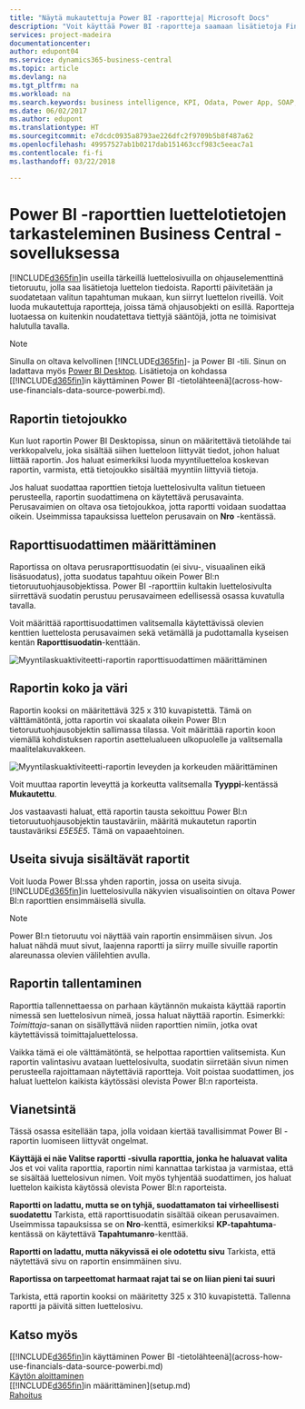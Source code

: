 ```yaml
---
title: "Näytä mukautettuja Power BI -raportteja| Microsoft Docs"
description: "Voit käyttää Power BI -raportteja saamaan lisätietoja Financialsin luetteloissa olevista tiedoista."
services: project-madeira
documentationcenter: 
author: edupont04
ms.service: dynamics365-business-central
ms.topic: article
ms.devlang: na
ms.tgt_pltfrm: na
ms.workload: na
ms.search.keywords: business intelligence, KPI, Odata, Power App, SOAP, analysis
ms.date: 06/02/2017
ms.author: edupont
ms.translationtype: HT
ms.sourcegitcommit: e7dcdc0935a8793ae226dfc2f9709b5b8f487a62
ms.openlocfilehash: 49957527ab1b0217dab151463ccf983c5eeac7a1
ms.contentlocale: fi-fi
ms.lasthandoff: 03/22/2018

---
```

# <a name="viewing-list-data-in-power-bi-reports-in-business-central"></a>Power BI -raporttien luettelotietojen tarkasteleminen Business Central -sovelluksessa 
[!INCLUDE[d365fin](includes/d365fin_md.md)]in useilla tärkeillä luettelosivuilla on ohjauselementtinä tietoruutu, jolla saa lisätietoja luettelon tiedoista. Raportti päivitetään ja suodatetaan valitun tapahtuman mukaan, kun siirryt luettelon riveillä. Voit luoda mukautettuja raportteja, joissa tämä ohjausobjekti on esillä. Raportteja luotaessa on kuitenkin noudatettava tiettyjä sääntöjä, jotta ne toimisivat halutulla tavalla.  

> [!NOTE]  
>   Sinulla on oltava kelvollinen [!INCLUDE[d365fin](includes/d365fin_md.md)]- ja Power BI -tili. Sinun on ladattava myös [Power BI Desktop](https://powerbi.microsoft.com/en-us/desktop/). Lisätietoja on kohdassa [[!INCLUDE[d365fin](includes/d365fin_md.md)]in käyttäminen Power BI -tietolähteenä](across-how-use-financials-data-source-powerbi.md).  

## <a name="report-data-set"></a>Raportin tietojoukko
Kun luot raportin Power BI Desktopissa, sinun on määritettävä tietolähde tai verkkopalvelu, joka sisältää siihen luetteloon liittyvät tiedot, johon haluat liittää raportin. Jos haluat esimerkiksi luoda myyntiluetteloa koskevan raportin, varmista, että tietojoukko sisältää myyntiin liittyviä tietoja.  

Jos haluat suodattaa raporttien tietoja luettelosivulta valitun tietueen perusteella, raportin suodattimena on käytettävä perusavainta. Perusavaimien on oltava osa tietojoukkoa, jotta raportti voidaan suodattaa oikein. Useimmissa tapauksissa luettelon perusavain on **Nro** -kentässä.  

## <a name="defining-the-report-filter"></a>Raporttisuodattimen määrittäminen
Raportissa on oltava perusraporttisuodatin (ei sivu-, visuaalinen eikä lisäsuodatus), jotta suodatus tapahtuu oikein Power BI:n tietoruutuohjausobjektissa. Power BI -raporttiin kultakin luettelosivulta siirrettävä suodatin perustuu perusavaimeen edellisessä osassa kuvatulla tavalla.  

Voit määrittää raporttisuodattimen valitsemalla käytettävissä olevien kenttien luettelosta perusavaimen sekä vetämällä ja pudottamalla kyseisen kentän **Raporttisuodatin**-kenttään.  

![Myyntilaskuaktiviteetti-raportin raporttisuodattimen määrittäminen](./media/across-how-use-powerbi-reports-factbox/financials-powerbi-report-filter.png)

## <a name="report-size-and-color"></a>Raportin koko ja väri
Raportin kooksi on määritettävä 325 x 310 kuvapistettä. Tämä on välttämätöntä, jotta raportin voi skaalata oikein Power BI:n tietoruutuohjausobjektin sallimassa tilassa. Voit määrittää raportin koon viemällä kohdistuksen raportin asettelualueen ulkopuolelle ja valitsemalla maalitelakuvakkeen.

![Myyntilaskuaktiviteetti-raportin leveyden ja korkeuden määrittäminen](./media/across-how-use-powerbi-reports-factbox/financials-powerbi-report-sizing.png)

Voit muuttaa raportin leveyttä ja korkeutta valitsemalla **Tyyppi**-kentässä **Mukautettu**.

Jos vastaavasti haluat, että raportin tausta sekoittuu Power BI:n tietoruutuohjausobjektin taustaväriin, määritä mukautetun raportin taustaväriksi *E5E5E5*. Tämä on vapaaehtoinen.  

## <a name="reports-with-multiple-pages"></a>Useita sivuja sisältävät raportit
Voit luoda Power BI:ssa yhden raportin, jossa on useita sivuja. [!INCLUDE[d365fin](includes/d365fin_md.md)]in luettelosivulla näkyvien visualisointien on oltava Power BI:n raporttien ensimmäisellä sivulla.  

> [!NOTE]  
>  Power BI:n tietoruutu voi näyttää vain raportin ensimmäisen sivun. Jos haluat nähdä muut sivut, laajenna raportti ja siirry muille sivuille raportin alareunassa olevien välilehtien avulla.  

## <a name="saving-your-report"></a>Raportin tallentaminen

Raporttia tallennettaessa on parhaan käytännön mukaista käyttää raportin nimessä sen luettelosivun nimeä, jossa haluat näyttää raportin. Esimerkki: *Toimittaja*-sanan on sisällyttävä niiden raporttien nimiin, jotka ovat käytettävissä toimittajaluettelossa.  

Vaikka tämä ei ole välttämätöntä, se helpottaa raporttien valitsemista. Kun raportin valintasivu avataan luettelosivulta, suodatin siirretään sivun nimen perusteella rajoittamaan näytettäviä raportteja.  Voit poistaa suodattimen, jos haluat luettelon kaikista käytössäsi olevista Power BI:n raporteista.  

## <a name="troubleshooting"></a>Vianetsintä
Tässä osassa esitellään tapa, jolla voidaan kiertää tavallisimmat Power BI -raportin luomiseen liittyvät ongelmat.  

**Käyttäjä ei näe Valitse raportti -sivulla raporttia, jonka he haluavat valita** Jos et voi valita raporttia, raportin nimi kannattaa tarkistaa ja varmistaa, että se sisältää luettelosivun nimen. Voit myös tyhjentää suodattimen, jos haluat luettelon kaikista käytössä olevista Power BI:n raporteista.  

**Raportti on ladattu, mutta se on tyhjä, suodattamaton tai virheellisesti suodatettu** Tarkista, että raporttisuodatin sisältää oikean perusavaimen. Useimmissa tapauksissa se on **Nro**-kenttä, esimerkiksi **KP-tapahtuma**-kentässä on käytettävä **Tapahtumanro**-kenttää.

**Raportti on ladattu, mutta näkyvissä ei ole odotettu sivu** Tarkista, että näytettävä sivu on raportin ensimmäinen sivu.  

**Raportissa on tarpeettomat harmaat rajat tai se on liian pieni tai suuri**

Tarkista, että raportin kooksi on määritetty 325 x 310 kuvapistettä. Tallenna raportti ja päivitä sitten luettelosivu.  

## <a name="see-also"></a>Katso myös
[[!INCLUDE[d365fin](includes/d365fin_md.md)]in käyttäminen Power BI -tietolähteenä](across-how-use-financials-data-source-powerbi.md)  
[Käytön aloittaminen](product-get-started.md)    
[[!INCLUDE[d365fin](includes/d365fin_md.md)]in määrittäminen](setup.md)    
[Rahoitus](finance.md)  

